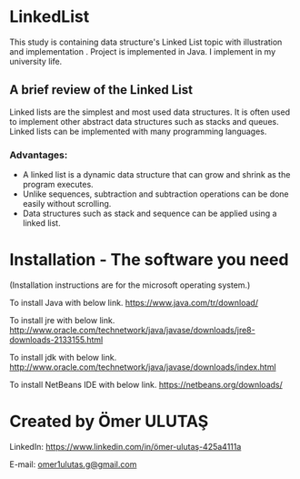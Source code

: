 # LinkedList

This study is containing data structure's Linked List topic with illustration and implementation . Project is implemented in Java. I implement in my university life.

## A brief review of the Linked List

Linked lists are the simplest and most used data structures. 
It is often used to implement other abstract data structures such as stacks and queues. 
Linked lists can be implemented with many programming languages.

### Advantages:
- A linked list is a dynamic data structure that can grow and shrink as the program executes.
- Unlike sequences, subtraction and subtraction operations can be done easily without scrolling.
- Data structures such as stack and sequence can be applied using a linked list.

# Installation - The software you need

(Installation instructions are for the microsoft operating system.)

To install Java with below link. https://www.java.com/tr/download/

To install jre with below link. http://www.oracle.com/technetwork/java/javase/downloads/jre8-downloads-2133155.html

To install jdk with below link. http://www.oracle.com/technetwork/java/javase/downloads/index.html

To install NetBeans IDE with below link. https://netbeans.org/downloads/
			  
		
# Created by Ömer ULUTAŞ

LinkedIn: https://www.linkedin.com/in/ömer-ulutaş-425a4111a 

E-mail: omer1ulutas.g@gmail.com
